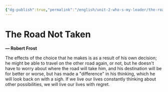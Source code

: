 ```yaml
---
{"dg-publish":true,"permalink":"/english/unit-2-who-s-my-leader/the-road-not-taken/","dgHomeLink":true,"dgPassFrontmatter":false}
---
```


# The Road Not Taken
**— Robert Frost**

The effects of the choice that he makes is as a result of his own decision; he might be able to travel on the other road again, or not, but he doesn't have to worry about where the road will take him, and his destination will be for better or worse, but has made a "difference" in his thinking, which he will look back on with a sigh. If we live our lives constantly thinking about other possibilities, we will live our lives with regret. 
